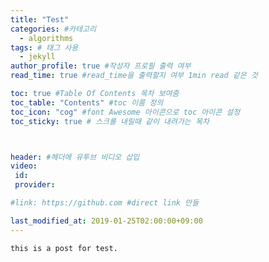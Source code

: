 ```yaml
---
title: "Test"
categories: #카테고리
  - algorithms
tags: # 태그 사용
  - jekyll
author_profile: true #작성자 프로필 출력 여부
read_time: true #read_time을 출력할지 여부 1min read 같은 것

toc: true #Table Of Contents 목차 보여줌
toc_table: "Contents" #toc 이름 정의
toc_icon: "cog" #font Awesome 아이콘으로 toc 아이콘 설정
toc_sticky: true # 스크롤 내릴때 같이 내려가는 목차



header: #헤더에 유투브 비디오 삽입
video:
 id:
 provider:

#link: https://github.com #direct link 만들

last_modified_at: 2019-01-25T02:00:00+09:00
---
```


~~~~~
this is a post for test.
~~~~~
